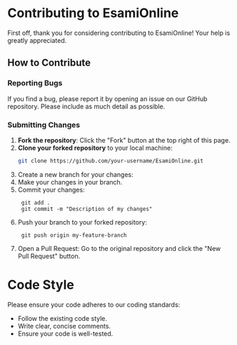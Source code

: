 # Contributing to EsamiOnline

First off, thank you for considering contributing to EsamiOnline! Your help is greatly appreciated.

## How to Contribute

### Reporting Bugs

If you find a bug, please report it by opening an issue on our GitHub repository. Please include as much detail as possible.

### Submitting Changes

1. **Fork the repository**: Click the "Fork" button at the top right of this page.
2. **Clone your forked repository** to your local machine:
   ```sh
   git clone https://github.com/your-username/EsamiOnline.git
   ```
1. Create a new branch for your changes:
2. Make your changes in your branch.
3. Commit your changes:
   ```
    git add .
    git commit -m "Description of my changes"
   ```
4. Push your branch to your forked repository:
   ```
    git push origin my-feature-branch
   ```
5. Open a Pull Request: Go to the original repository and click the "New Pull Request" button.

# Code Style
Please ensure your code adheres to our coding standards:

- Follow the existing code style.
- Write clear, concise comments.
- Ensure your code is well-tested.
